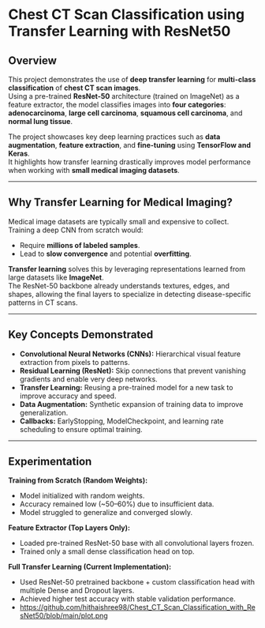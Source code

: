 # Chest CT Scan Classification using Transfer Learning with ResNet50

## Overview
This project demonstrates the use of **deep transfer learning** for **multi-class classification** of **chest CT scan images**.  
Using a pre-trained **ResNet-50** architecture (trained on ImageNet) as a feature extractor, the model classifies images into **four categories**:  
**adenocarcinoma**, **large cell carcinoma**, **squamous cell carcinoma**, and **normal lung tissue**.

The project showcases key deep learning practices such as **data augmentation**, **feature extraction**, and **fine-tuning** using **TensorFlow and Keras**.  
It highlights how transfer learning drastically improves model performance when working with **small medical imaging datasets**.

---

## Why Transfer Learning for Medical Imaging?
Medical image datasets are typically small and expensive to collect. Training a deep CNN from scratch would:
- Require **millions of labeled samples**.
- Lead to **slow convergence** and potential **overfitting**.

**Transfer learning** solves this by leveraging representations learned from large datasets like **ImageNet**.  
The ResNet-50 backbone already understands textures, edges, and shapes, allowing the final layers to specialize in detecting disease-specific patterns in CT scans.

---

##  Key Concepts Demonstrated
- **Convolutional Neural Networks (CNNs):** Hierarchical visual feature extraction from pixels to patterns.  
- **Residual Learning (ResNet):** Skip connections that prevent vanishing gradients and enable very deep networks.  
- **Transfer Learning:** Reusing a pre-trained model for a new task to improve accuracy and speed.  
- **Data Augmentation:** Synthetic expansion of training data to improve generalization.  
- **Callbacks:** EarlyStopping, ModelCheckpoint, and learning rate scheduling to ensure optimal training.  

---

##  Experimentation
**Training from Scratch (Random Weights):**
- Model initialized with random weights.
- Accuracy remained low (~50–60%) due to insufficient data.
- Model struggled to generalize and converged slowly.
  
**Feature Extractor (Top Layers Only):**
- Loaded pre-trained ResNet-50 base with all convolutional layers frozen.
- Trained only a small dense classification head on top.
  
**Full Transfer Learning (Current Implementation):**
- Used ResNet-50 pretrained backbone + custom classification head with multiple Dense and Dropout layers.
- Achieved higher test accuracy with stable validation performance.
- https://github.com/hithaishree98/Chest_CT_Scan_Classification_with_ResNet50/blob/main/plot.png
